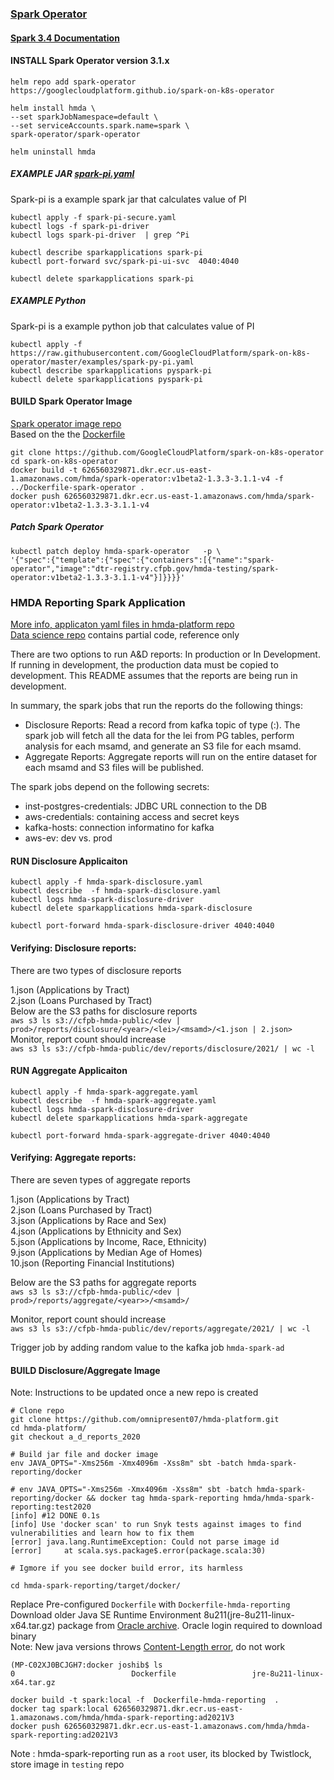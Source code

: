 ### [Spark Operator](https://github.com/GoogleCloudPlatform/spark-on-k8s-operator)   
#### [Spark 3.4 Documentation](https://github.cfpb.gov/HMDA-Operations/hmda-devops/tree/eks/spark-operator/spark3.4)

#### INSTALL Spark Operator  version 3.1.x
```
helm repo add spark-operator https://googlecloudplatform.github.io/spark-on-k8s-operator

helm install hmda \
--set sparkJobNamespace=default \
--set serviceAccounts.spark.name=spark \
spark-operator/spark-operator 

helm uninstall hmda 
```
##### EXAMPLE JAR [spark-pi.yaml](https://raw.githubusercontent.com/GoogleCloudPlatform/spark-on-k8s-operator/master/examples/spark-pi.yaml)    
Spark-pi is a example spark jar that calculates value of PI   
```
kubectl apply -f spark-pi-secure.yaml
kubectl logs -f spark-pi-driver 
kubectl logs spark-pi-driver  | grep ^Pi

kubectl describe sparkapplications spark-pi
kubectl port-forward svc/spark-pi-ui-svc  4040:4040

kubectl delete sparkapplications spark-pi
```
##### EXAMPLE Python
Spark-pi is a example python job that calculates value of PI
```
kubectl apply -f https://raw.githubusercontent.com/GoogleCloudPlatform/spark-on-k8s-operator/master/examples/spark-py-pi.yaml
kubectl describe sparkapplications pyspark-pi 
kubectl delete sparkapplications pyspark-pi
```
#### BUILD Spark Operator Image
[Spark operator image repo](https://console.cloud.google.com/gcr/images/spark-operator?project=active-tangent-189416)    
Based on the the [Dockerfile](https://github.com/GoogleCloudPlatform/spark-on-k8s-operator/blob/master/spark-docker/Dockerfile)
```
git clone https://github.com/GoogleCloudPlatform/spark-on-k8s-operator
cd spark-on-k8s-operator
docker build -t 626560329871.dkr.ecr.us-east-1.amazonaws.com/hmda/spark-operator:v1beta2-1.3.3-3.1.1-v4 -f ../Dockerfile-spark-operator .
docker push 626560329871.dkr.ecr.us-east-1.amazonaws.com/hmda/spark-operator:v1beta2-1.3.3-3.1.1-v4
```
##### Patch Spark Operator
```
kubectl patch deploy hmda-spark-operator   -p \
'{"spec":{"template":{"spec":{"containers":[{"name":"spark-operator","image":"dtr-registry.cfpb.gov/hmda-testing/spark-operator:v1beta2-1.3.3-3.1.1-v4"}]}}}}'
```
### HMDA Reporting Spark Application  
[More info, applicaton yaml files in hmda-platform repo](https://github.com/cfpb/hmda-platform/tree/master/kubernetes/hmda-spark-reporting)   
[Data science repo](https://github.com/cfpb/HMDA_Data_Science_Kit/tree/master/A_D_Reports/hmda-spark-reporting) contains partial code, reference only   

There are two options to run A&D reports: In production  or In Development. If running in development, the production data must be copied to development. This README assumes that the reports are being run in development. 

In summary, the spark jobs that run the reports do the following things:

- Disclosure Reports: Read a record from kafka topic of type (<lei>:<submission-id>). The spark job will fetch all the data for the lei from PG tables, perform analysis for each msamd, and generate an S3 file for each msamd. 
- Aggregate Reports: Aggregate reports will run on the entire dataset for each msamd and S3 files will be published. 

The spark jobs depend on the following secrets:
- inst-postgres-credentials: JDBC URL connection to the DB
- aws-credentials: containing access and secret keys
- kafka-hosts: connection informatino for kafka
- aws-ev: dev vs. prod

#### RUN Disclosure Applicaiton 
```
kubectl apply -f hmda-spark-disclosure.yaml
kubectl describe  -f hmda-spark-disclosure.yaml
kubectl logs hmda-spark-disclosure-driver
kubectl delete sparkapplications hmda-spark-disclosure

kubectl port-forward hmda-spark-disclosure-driver 4040:4040
```
#### Verifying: Disclosure reports:
There are two types of disclosure reports

1.json (Applications by Tract)   
2.json (Loans Purchased by Tract)   
Below are the S3 paths for disclosure reports   
`aws s3 ls s3://cfpb-hmda-public/<dev | prod>/reports/disclosure/<year>/<lei>/<msamd>/<1.json | 2.json>`   
Monitor, report count should increase     
`aws s3 ls s3://cfpb-hmda-public/dev/reports/disclosure/2021/ | wc -l`

#### RUN Aggregate  Applicaiton 
```
kubectl apply -f hmda-spark-aggregate.yaml
kubectl describe  -f hmda-spark-aggregate.yaml
kubectl logs hmda-spark-disclosure-driver
kubectl delete sparkapplications hmda-spark-aggregate

kubectl port-forward hmda-spark-aggregate-driver 4040:4040
```
#### Verifying: Aggregate reports:
There are seven types of aggregate reports

1.json (Applications by Tract)  
2.json (Loans Purchased by Tract)   
3.json (Applications by Race and Sex)   
4.json (Applications by Ethnicity and Sex)   
5.json (Applications by Income, Race, Ethnicity)  
9.json (Applications by Median Age of Homes)   
10.json (Reporting Financial Institutions)      

Below are the S3 paths for aggregate reports   
`aws s3 ls s3://cfpb-hmda-public/<dev | prod>/reports/aggregate/<year>>/<msamd>/`  

Monitor, report count should increase  
`aws s3 ls s3://cfpb-hmda-public/dev/reports/aggregate/2021/ | wc -l`    

Trigger job by adding random value to the kafka job `hmda-spark-ad`

#### BUILD Disclosure/Aggregate  Image      
Note: Instructions to be updated once a new repo is created
```
# Clone repo
git clone https://github.com/omnipresent07/hmda-platform.git
cd hmda-platform/
git checkout a_d_reports_2020

# Build jar file and docker image
env JAVA_OPTS="-Xms256m -Xmx4096m -Xss8m" sbt -batch hmda-spark-reporting/docker

# env JAVA_OPTS="-Xms256m -Xmx4096m -Xss8m" sbt -batch hmda-spark-reporting/docker && docker tag hmda-spark-reporting hmda/hmda-spark-reporting:test2020 
[info] #12 DONE 0.1s
[info] Use 'docker scan' to run Snyk tests against images to find vulnerabilities and learn how to fix them
[error] java.lang.RuntimeException: Could not parse image id
[error] 	at scala.sys.package$.error(package.scala:30)

# Igmore if you see docker build error, its harmless

cd hmda-spark-reporting/target/docker/
```

Replace Pre-configured `Dockerfile` with `Dockerfile-hmda-reporting`     
Download older Java SE Runtime Environment 8u211(jre-8u211-linux-x64.tar.gz) package from [Oracle archive](https://www.oracle.com/java/technologies/javase/javase8u211-later-archive-downloads.html). Oracle login required to download binary    
Note: New java versions throws [Content-Length error](https://stackoverflow.com/questions/63167261/apachespark-read-from-s3-exception-premature-end-of-content-length-delimited-me), do not work  
```
(MP-C02XJ0BCJGH7:docker joshib$ ls 
0                          Dockerfile                 jre-8u211-linux-x64.tar.gz

docker build -t spark:local -f  Dockerfile-hmda-reporting  .
docker tag spark:local 626560329871.dkr.ecr.us-east-1.amazonaws.com/hmda/hmda-spark-reporting:ad2021V3
docker push 626560329871.dkr.ecr.us-east-1.amazonaws.com/hmda/hmda-spark-reporting:ad2021V3
```
Note : hmda-spark-reporting run as a `root` user, its blocked by Twistlock, store image in `testing` repo
